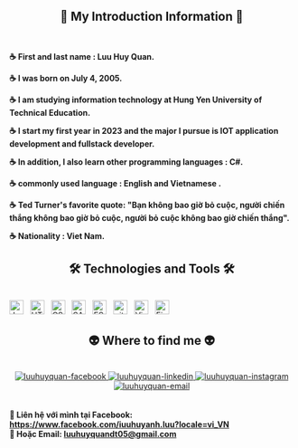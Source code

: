 <h2 align="center">📖 My Introduction Information 📖</h2>
<br>
<p><strong>☕ First and last name : Luu Huy Quan. </strong></p>
<p><strong>☕ I was born on July 4, 2005. </strong> </p>
<p><strong>☕ I am studying information technology at Hung Yen University of Technical Education. </strong></p>
<p><strong>☕ I start my first year in 2023 and the major I pursue is IOT application development and fullstack developer. </strong></p>
<p><strong>☕ In addition, I also learn other programming languages : C#. </strong></p>
<p><strong>☕ commonly used language : English and Vietnamese . </strong></p>
<p><strong>☕ Ted Turner's favorite quote: "Bạn không bao giờ bỏ cuộc, người chiến thắng không bao giờ bỏ cuộc, người bỏ cuộc không bao giờ chiến thắng". </strong></p>
 
<p><strong>☕ Nationality : Viet Nam. </strong></p>



<!-- Trungquandev -->
<h2 align="center">🛠 Technologies and Tools 🛠</h2>
<br>
<!-- https://simpleicons.org/ -->
<span><img src="https://img.shields.io/badge/JavaScript-282C34?logo=javascript&logoColor=F7DF1E" alt="JavaScript logo" title="JavaScript" height="25" /></span>
&nbsp;
<span><img src="https://img.shields.io/badge/HTML5-282C34?logo=html5&logoColor=E34F26" alt="HTML5 logo" title="HTML5" height="25" /></span>
&nbsp;
<span><img src="https://img.shields.io/badge/CSS3-282C34?logo=css3&logoColor=1572B6" alt="CSS3 logo" title="CSS3" height="25" /></span>
&nbsp;
<span><img src="https://img.shields.io/badge/C-282C34?logo=c&logoColor=#A8B9CC" alt="SASS logo" title="SASS" height="25" /></span>
&nbsp;
<span><img src="https://img.shields.io/badge/Python-282C34?logo=python&logoColor=#3776AB" alt="ESLint logo" title="ESLint" height="25" /></span>
&nbsp;
<span><img src="https://img.shields.io/badge/git-282C34?logo=git&logoColor=F05032" alt="git logo" title="git" height="25" /></span>
&nbsp;
<span><img src="https://img.shields.io/badge/VS%20Code-282C34?logo=visual-studio-code&logoColor=007ACC" alt="Visual Studio Code logo" title="Visual Studio Code" height="25" /></span>
&nbsp;
<span><img src="https://img.shields.io/badge/C++-282C34?logo=cplusplus&logoColor=#00599C" alt="Firebase logo" title="Firebase" height="25" /></span>
&nbsp;


<br>
<h2 align="center">👽 Where to find me 👽</h2>
<br>
<!-- https://icons8.com -->
<div align="center">
  <a href="https://www.facebook.com/iuuhuyanh.luu" target="blank">
    <img src="https://img.icons8.com/bubbles/100/000000/facebook-new.png" alt="luuhuyquan-facebook" />
  </a>
  <a href="https://www.instagram.com/luuhuyquan04/" target="blank">
    <img src="https://img.icons8.com/bubbles/100/000000/linkedin.png" alt="luuhuyquan-linkedin" />
  </a>
  <a href="https://www.instagram.com/luuhuyquan04/" target="blank">
    <img src="https://img.icons8.com/bubbles/100/000000/instagram.png" alt="luuhuyquan-instagram" />
  </a>
  <a href="mailto:luuhuyquandt05@gmail.com" target="top">
    <img src="https://img.icons8.com/bubbles/100/000000/apple-mail.png" alt="luuhuyquan-email" />
  </a>
</div>

<br>

  <br>
  <strong>🔗 Liên hệ với mình tại Facebook: <a href="https://www.facebook.com/iuuhuyanh.luu?locale=vi_VN" target="_blank">https://www.facebook.com/iuuhuyanh.luu?locale=vi_VN</a></strong>
  <br>
  <strong>📧 Hoặc Email: <a href="mailto:luuhuyquandt05@gmail.com" target="_top">luuhuyquandt05@gmail.com</a></strong>
</p>
</div>

